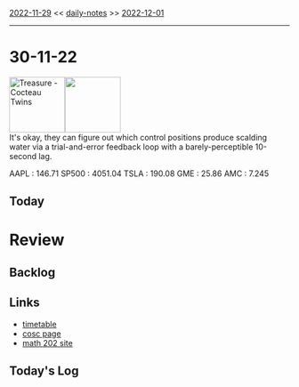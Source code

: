 [2022-11-29](daily_notes/2022-11-29) << [daily-notes](notes/daily-notes.md) >> [2022-12-01](daily_notes/2022-12-01)

---
# 30-11-22
<a href='spotify:album:69ALRb17J5Hx2jta7Gn3kS'><img src='https://i.scdn.co/image/565d1168eee0a016a337ad1b45d440147e32895b' alt='Treasure - Cocteau Twins' height=100></a><img src='https://imgs.xkcd.com/comics/faucet.png' height=100>
<br>It's okay, they can figure out which control positions produce scalding water via a trial-and-error feedback loop with a barely-perceptible 10-second lag.

AAPL : 146.71 
SP500 : 4051.04 
TSLA : 190.08
GME : 25.86
AMC : 7.245

## Today



# Review


## Backlog


## Links
- [timetable](https://i.imgur.com/9ghbvAG.png)
- [cosc page](https://cosc203.cspages.otago.ac.nz)
- [math 202 site](https://www.maths.otago.ac.nz/?resOLAF)

## Today's Log